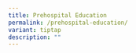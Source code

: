 ```yaml
---
title: Prehospital Education
permalink: /prehospital-education/
variant: tiptap
description: ""
---
```

